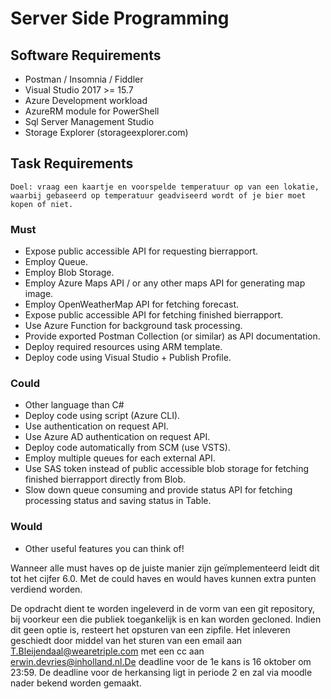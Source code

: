 # Server Side Programming
## Software Requirements
- Postman / Insomnia / Fiddler
- Visual Studio 2017 >= 15.7 
- Azure Development workload
- AzureRM module for PowerShell
- Sql Server Management Studio
- Storage Explorer (storageexplorer.com)

## Task Requirements
	Doel: vraag een kaartje en voorspelde temperatuur op van een lokatie, waarbij gebaseerd op temperatuur geadviseerd wordt of je bier moet kopen of niet.
### Must
- Expose public accessible API for requesting bierrapport.
- Employ Queue.
- Employ Blob Storage.
- Employ Azure Maps API / or any other maps API for generating map image.
- Employ OpenWeatherMap API for fetching forecast.
- Expose public accessible API for fetching finished bierrapport.
- Use Azure Function for background task processing.
- Provide exported Postman Collection (or similar) as API documentation. 
- Deploy required resources using ARM template.
- Deploy code using Visual Studio + Publish Profile.

### Could
- Other language than C#
- Deploy code using script (Azure CLI).
- Use authentication on request API.
- Use Azure AD authentication on request API.
- Deploy code automatically from SCM (use VSTS).
- Employ multiple queues for each external API.
- Use SAS token instead of public accessible blob storage for fetching finished bierrapport directly from Blob.
- Slow down queue consuming and provide status API for fetching processing status and saving status in Table.

### Would
- Other useful features you can think of!

Wanneer alle must haves op de juiste manier zijn geïmplementeerd leidt dit tot het cijfer 6.0. Met de could haves en would haves kunnen extra punten verdiend worden. 

De opdracht dient te worden ingeleverd in de vorm van een git repository, bij voorkeur een die publiek toegankelijk is en kan worden gecloned. Indien dit geen optie is, resteert het opsturen van een zipfile. Het inleveren geschiedt door middel van het sturen van een email aan T.Bleijendaal@wearetriple.com met een cc aan erwin.devries@inholland.nl.De deadline voor de 1e kans is 16 oktober om 23:59. De deadline voor de herkansing ligt in periode 2 en zal via moodle nader bekend worden gemaakt.

